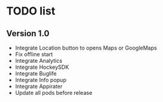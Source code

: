 # TODO list

## Version 1.0

- Integrate Location button to opens Maps or GoogleMaps
- Fix offline start
- Integrate Analytics
- Integrate HockeySDK
- Integrate Buglife
- Integrate Info popup
- Integrate Appirater
- Update all pods before release